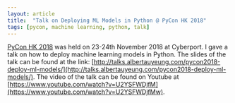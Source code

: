 ```yaml
---
layout: article
title:  "Talk on Deploying ML Models in Python @ PyCon HK 2018"
tags: [pycon, machine learning, python, talk]
---
```


[PyCon HK 2018](http://pycon.hk/2018/) was held on 23-24th November 2018 at Cyberport. I gave a talk on how to deploy machine learning models in Python. The slides of the talk can be found at the link: [http://talks.albertauyeung.com/pycon2018-deploy-ml-models/](http://talks.albertauyeung.com/pycon2018-deploy-ml-models/). The video of the talk can be found on Youtube at [https://www.youtube.com/watch?v=U2YSFWDjfM](https://www.youtube.com/watch?v=U2YSFWDjfMw).
